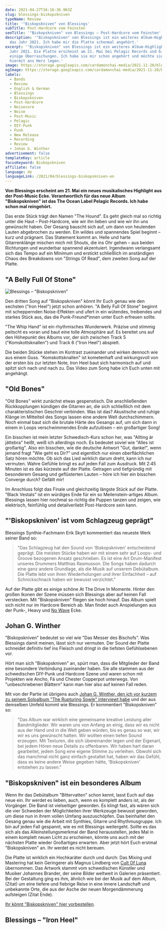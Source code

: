 ```yaml
---
date: 2021-04-27T16:16:36.963Z
slug: blessings-biskopskniven
typeName: Review
title: '"Biskopskniven" von Blessings'
subTitle: Post-Hardcore vom Feinsten
seoTitle: '"Biskopskniven" von Blessings – Post-Hardcore vom Feinsten'
description: '"Biskopskniven" von Blessings ist ein weiteres Album-Highlight für
  das Jahr 2021. Ich habe mir die Platte schonmal angehört.'
excerpt: '"Biskopskniven" von Blessings ist ein weiteres Album-Highlight für das
  Jahr 2021. Die Platte erscheint am 21. Mai bei Pelagic Records und bietet
  einige Überraschungen. Ich habe sie mir schon angehört und möchte sie Euch
  hiermit ans Herz legen.'
image: https://storage.googleapis.com/cardamonchai-media/2021-11-20/blessings-jpg-imagine-080818_433e37_1024_768/640.webp
ogImage: https://storage.googleapis.com/cardamonchai-media/2021-11-20/blessings-fb-jpg-imagine-080818_464036_1200_628/640.webp
labels:
  - Bands
  - Review
  - English & German
  - Blessings
  - Biskopskniven
  - Post-Hardcore
  - Noisecore
  - Noise
  - Post-Music
  - Pelagic
  - DIY-Punk
  - Punk
  - New Release
  - Recording
  - Review
  - Johan G. Winther
advertisement: false
templateKey: article
focusKeyword: Biskopskniven
affiliate: false
language: de
languageLink: /2021/04/blessings-biskopskniven-en
---
```

**Von Blessings erscheint am 21. Mai ein neues musikalisches Highlight aus der Post-Music Ecke. Verantwortlich für das neue Album "Biskopskniven" ist das The Ocean Label Pelagic Records. Ich habe schon mal reingehört.**

Das erste Stück trägt den Namen "The Hound". Es geht gleich mal so richtig unter die Haut – Post-Hardcore, wie wir ihn lieben und wie wir ihn uns gewünscht haben. Der Gesang bauscht sich auf, um dann von heulenden Lauten abgebrochen zu werden. Ein wildes und spannendes Spiel beginnt – kurz und prägnant. Das Statement kommt an. Helle und harte Gitarrenklänge mischen mich mit Shouts, die ins Ohr gehen – aus beiden Richtungen und wunderbar spannend akzentuiert. Irgendwann verlangsamt sich das Tempo auf ein Minimum und erstickt schließlich im anständigen Chaos des Breakdowns von "Strings Of Read", dem zweiten Song auf der Platte.

## "A Belly Full Of Stone"

![Blessings – "Biskopskniven"](https://storage.googleapis.com/cardamonchai-media/2021-11-20/blessings-biskopskniven-cover-jpeg-imagine-181818_565658_1200_1200/640.webp "Blessings – \"Biskopskniven\"")

Den dritten Song auf "Biskopskniven" könnt Ihr Euch genau wie den sechsten ("Iron Heel") jetzt schon anhören. "A Belly Full Of Stone" beginnt mit scheppernden Noise-Effekten und ufert in ein wütendes, treibendes und starkes Stück aus, das die Punk-Freund\*innen unter Euch erfreuen sollte.

"The Whip Hand" ist ein rhythmisches Wunderwerk. Präzise und stimmig peitscht es voran und baut eine tolle Atmosphäre auf. Es bereitet uns auf den Höhepunkt des Albums vor, der sich zwischen Track 5 ("Komskottsknallen") und Track 6 ("Iron Heel") abspielt.

Die beiden Stücke stehen im Kontrast zueinander und wirken dennoch wie aus einem Guss. "Komskottsknallen" ist kometenhaft und wirkungsvoll von der ersten bis zur letzten Note, Iron Heel baut sich harmonisch auf und spitzt sich nach und nach zu. Das Video zum Song habe ich Euch unten mit angehängt.

## "Old Bones"

"Old Bones" wirkt zunächst etwas gespenstisch. Die anschließenden Rückkopplungen kündigen die Gitarren an, die sich schließlich mit dem charakteristischen Geschrei verbinden. Was ist das? Akustische und ruhige Klänge im Mittelteil des Songs lassen eine andere Welt durchschimmern. Noch einmal baut sich die brutale Härte des Gesangs auf, um sich dann in einem in Loops verschwimmendes Ende aufzulösen – ein großartiger Song!

Ein bisschen ist mein letzter Schwedisch-Kurs schon her, was "Allting är jättebra" heißt, weiß ich allerdings noch. Es bedeutet soviel wie "Alles ist großartig". Also ein bisschen, wie die deutsche Antwort "Gut, danke!", wenn jemand fragt "Wie geht es Dir?" und eigentlich nur einen oberflächlichen Satz hören möchte. Ob sich das Lied wirklich darum dreht, kann ich nur vermuten. Wahre Gefühle bringt es auf jeden Fall zum Ausdruck. Mit 2:45 Minuten ist es das kürzeste auf der Platte. Getragen und tiefgründig mit besonderem Gesang und geflüsterten Lauten – höre ich hier ein bisschen Converge durch? Gefällt mir!

Im Anschluss folgt das Finale und gleichzeitig längste Stück auf der Platte. "Black Vestals" ist ein würdiges Ende für ein so Meilenstein-artiges Album. Blessings lassen hier nochmal so richtig die Puppen tanzen und zeigen, wie elektrisch, feinfühlig und detailverliebt Post-Hardcore sein kann.

## "'Biskopskniven' ist vom Schlagzeug geprägt"

Blessings Synthie-Fachmann Erik Skytt kommentiert das neueste Werk seiner Band so:

> "Das Schlagzeug hat den Sound von 'Biskopskniven' entscheidend geprägt. Die meisten Stücke haben wir mit einem sehr auf Loops- und Groove bezogenen Ansatz geschrieben. Es ist eine Art Drum-Manifest unseres Drummers Matthias Rasmusson. Die Songs haben dadurch eine ganz andere Grundlage, als die Musik auf unserem Debütalbum. Die Platte lebt von ihren Wiederholungen und ihrer Einfachheit – auf Schnickschnack haben wir bewusst verzichtet."

Auf der Platte gibt es einige schöne At The Drive In Momente. Hinter den großen Ikonen der Szene müssen sich Blessings aber auf keinen Fall verstecken. Mit "Biskopskniven" fliegen sie hoch hinauf. Das Album spielt sich nicht nur im Hardcore Bereich ab. Man findet auch Anspielungen aus der Punk-, Heavy und [No Wave](/2020/03/post-punk/) Ecke.

## Johan G. Winther

"Biskopskniven" bedeutet so viel wie "Das Messer des Bischofs". Was Blessings damit meinen, lässt sich nur vermuten. Der Sound der Platte schneidet definitiv tief ins Fleisch und dringt in die tiefsten Gefühlsebenen vor.

Hört man sich "Biskopskniven" an, spürt man, dass die Mitglieder der Band eine besondere Verbindung zueinander haben. Sie alle stammen aus der schwedischen DIY-Punk und Hardcore Szene und waren schon mit Projekten wie Ancho, Fä und Chester Copperpot unterwegs. Von "unbeschriebenen Blättern" kann man hier also auf keinen Fall reden.

Mit von der Partie ist übrigens auch [Johan G. Winther, den ich vor kurzem zu seinem Soloalbum "The Rupturing Sowle" interviewt habe](/2021/03/johan-g-winther-interview/) und der aus demselben Umfeld kommt wie Blessings. Er kommentiert "Biskopskniven" so:

> "Das Album war wirklich eine gemeinsame kreative Leistung aller Bandmitglieder. Wir waren uns von Anfang an einig, dass wir es nicht aus der Hand und in die Welt geben würden, bis es genau so war, wir wir es uns gewünscht hatten. Wir wollten einen tiefen Sound erzeugen. Mit Texturen, die sich übereinander legen und der Eigenart, bei jedem Hören neue Details zu offenbaren. Wir haben hart daran gearbeitet, jedem Song eine eigene Stimme zu verleihen. Obwohl sich das manchmal nicht ganz einfach gestaltet hat, haben wir das Gefühl, dass es keine andere Weise gegeben hätte, 'Biskopskniven' entstehen zu lassen."

## "Biskopskniven" ist ein besonderes Album

Wenn Ihr das Debütalbum "Bittervatten" schon kennt, lasst Euch auf das neue ein. Ihr werdet es lieben, auch, wenn es komplett anders ist, als der Vorgänger. Die Band ist vielseitiger geworden. Es klingt fast, als wären sich die vier Schweden der Möglichkeiten ihrer Werkzeuge bewusst geworden, um diese nun in ihrem vollen Umfang auszuschöpfen. Das beinhaltet den Gesang genau wie die Arbeit mit Synthies, Gitarre und Rhythmusgruppe. Ich bin auf jeden Fall gespannt, wie es mit Blessings weitergeht. Sollte es das sich als das Alleinstellungsmerkmal der Band herausstellen, jedes Mal in einem komplett neuen Licht zu erscheinen, könnte uns auch mit der nächsten Platte wieder Großartiges erwarten. Aber jetzt hört Euch erstmal "Biskopskniven" an. Ihr werdet es nicht bereuen.

Die Platte ist wirklich ein Hochkaräter durch und durch: Das Mixing und Mastering hat kein Geringerer als Magnus Lindberg von [Cult Of Luna](/2013/05/cult-of-luna-the-ocean-lo-live-feierwerk-munchen/) übernommen. Das Artwork stammt vom schwedischen Künstler und Musiker Johannes Brander, der seine Bilder weltweit in Galerien präsentiert. Bei der Gestaltung ging es ihm, ähnlich wie bei der Musik auf dem Album, (Zitat) um eine tiefere und fiebrige Reise in eine innere Landschaft und unbekannte Orte, die aus der Asche der neuen Morgendämmerung aufsteigen (Zitat Ende).

[Ihr könnt "Biskopskniven" hier vorbestellen](https://pelagic-records.com/product/blessings-biskopskniven-lp/).

## Blessings – "Iron Heel"

<YouTube id="KuCAlhs2bOs" />
